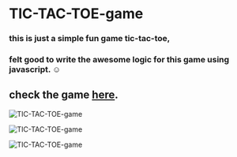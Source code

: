 # TIC-TAC-TOE-game

### this is just a simple fun game tic-tac-toe, 
### felt good to write the awesome logic for this game using javascript.  ☺️ 

## check the game [here](https://tic-tac-toe-game-one.vercel.app/).

![TIC-TAC-TOE-game](https://user-images.githubusercontent.com/46050946/153727756-0ef4f693-a429-4900-8bdb-f6d4e8479142.png)

![TIC-TAC-TOE-game](https://user-images.githubusercontent.com/46050946/153727770-124fee39-8584-4c8d-a43f-9eb712caaa0c.png)

![TIC-TAC-TOE-game](https://user-images.githubusercontent.com/46050946/153727777-6b53c959-5bf0-4be4-987c-8c3d7803def7.png)
 
